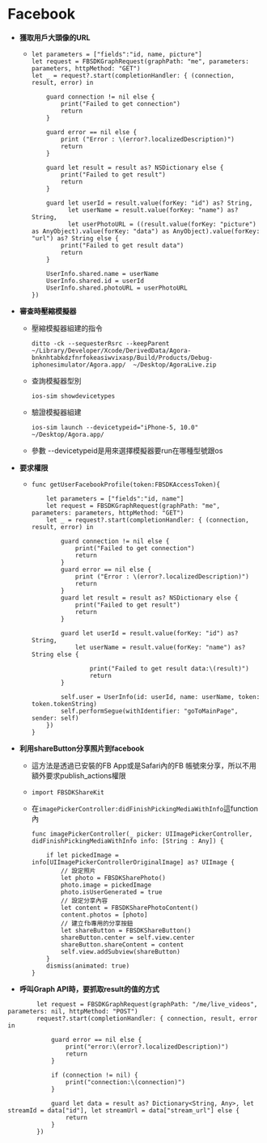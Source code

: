 # Facebook

* **獲取用戶大頭像的URL**
  * ```text
    let parameters = ["fields":"id, name, picture"]
    let request = FBSDKGraphRequest(graphPath: "me", parameters: parameters, httpMethod: "GET")
    let _ = request?.start(completionHandler: { (connection, result, error) in

        guard connection != nil else {
            print("Failed to get connection")
            return
        }

        guard error == nil else {
            print ("Error : \(error?.localizedDescription)")
            return
        }

        guard let result = result as? NSDictionary else {
            print("Failed to get result")
            return
        }

        guard let userId = result.value(forKey: "id") as? String,
              let userName = result.value(forKey: "name") as? String,
              let userPhotoURL = ((result.value(forKey: "picture") as AnyObject).value(forKey: "data") as AnyObject).value(forKey: "url") as? String else {
            print("Failed to get result data")
            return
        }

        UserInfo.shared.name = userName
        UserInfo.shared.id = userId
        UserInfo.shared.photoURL = userPhotoURL
    })
    ```
* **審查時壓縮模擬器**
  * 壓縮模擬器組建的指令

    ```text
    ditto -ck --sequesterRsrc --keepParent  ~/Library/Developer/Xcode/DerivedData/Agora-bnknhtabkdzfnrfokeasiwvixasp/Build/Products/Debug-iphonesimulator/Agora.app/  ~/Desktop/AgoraLive.zip
    ```

  * 查詢模擬器型別

    ```text
    ios-sim showdevicetypes
    ```

  * 驗證模擬器組建

    ```text
    ios-sim launch --devicetypeid="iPhone-5, 10.0" ~/Desktop/Agora.app/
    ```

  * 參數 --devicetypeid是用來選擇模擬器要run在哪種型號跟os
* **要求權限**
  * ```text
    func getUserFacebookProfile(token:FBSDKAccessToken){

        let parameters = ["fields":"id, name"]
        let request = FBSDKGraphRequest(graphPath: "me", parameters: parameters, httpMethod: "GET")
        let _ = request?.start(completionHandler: { (connection, result, error) in

            guard connection != nil else {
                print("Failed to get connection")
                return
            }
            guard error == nil else {
                print ("Error : \(error?.localizedDescription)")
                return
            }
            guard let result = result as? NSDictionary else {
                print("Failed to get result")
                return
            }

            guard let userId = result.value(forKey: "id") as? String,
                let userName = result.value(forKey: "name") as? String else {

                    print("Failed to get result data:\(result)")
                    return
            }

            self.user = UserInfo(id: userId, name: userName, token: token.tokenString)
            self.performSegue(withIdentifier: "goToMainPage", sender: self)
        })
    }
    ```
* **利用shareButton分享照片到facebook**
  * 這方法是透過已安裝的FB App或是Safari內的FB 帳號來分享，所以不用額外要求publish\_actions權限
  * `import FBSDKShareKit`
  * 在`imagePickerController:didFinishPickingMediaWithInfo`這function內

    ```text
    func imagePickerController(_ picker: UIImagePickerController, didFinishPickingMediaWithInfo info: [String : Any]) {

        if let pickedImage = info[UIImagePickerControllerOriginalImage] as? UIImage {
            // 設定照片
            let photo = FBSDKSharePhoto()
            photo.image = pickedImage
            photo.isUserGenerated = true
            // 設定分享內容
            let content = FBSDKSharePhotoContent()
            content.photos = [photo]
            // 建立fb專用的分享按鈕
            let shareButton = FBSDKShareButton()
            shareButton.center = self.view.center
            shareButton.shareContent = content
            self.view.addSubview(shareButton)
        }        
        dismiss(animated: true)
    }
    ```
* **呼叫Graph API時，要抓取result的值的方式**

```text
        let request = FBSDKGraphRequest(graphPath: "/me/live_videos", parameters: nil, httpMethod: "POST")
        request?.start(completionHandler: { connection, result, error in

            guard error == nil else {
                print("error:\(error?.localizedDescription)")
                return
            }

            if (connection != nil) {
                print("connection:\(connection)")
            }

            guard let data = result as? Dictionary<String, Any>, let streamId = data["id"], let streamUrl = data["stream_url"] else {
                return
            }
        })
```

